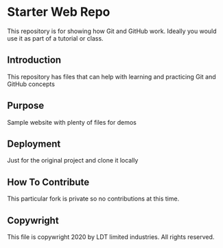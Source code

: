 # Starter Web Repo

This repository is for showing how Git and GitHub work. Ideally you would use it as part of a tutorial or class.

## Introduction

This repository has files that can help with learning and practicing Git and GitHub concepts

## Purpose

Sample website with plenty of files for demos

## Deployment

Just for the original project and clone it locally


## How To Contribute

This particular fork is private so no contributions at this time.

## Copywright

This file is copywright 2020 by LDT limited industries. All rights reserved.
